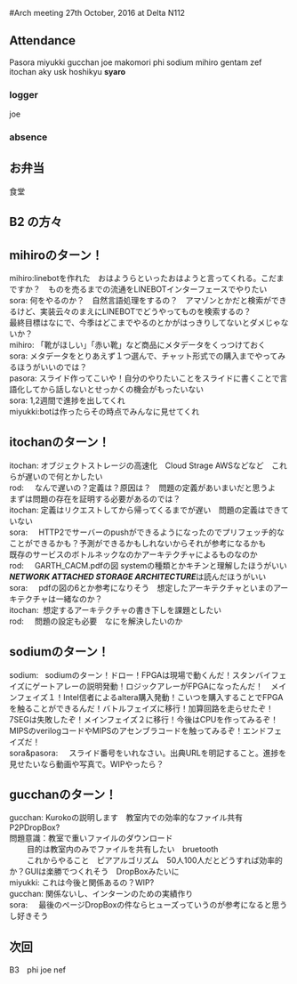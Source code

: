 #Arch meeting 27th October, 2016 at Delta N112

## Attendance
Pasora miyukki gucchan joe makomori phi sodium mihiro gentam zef itochan aky usk hoshikyu **syaro**

### logger
joe
### absence

## お弁当
食堂

## B2 の方々
## mihiroのターン！
mihiro:linebotを作れた　おはようらといったおはようと言ってくれる。こだまですか？　ものを売るまでの流通をLINEBOTインターフェースでやりたい<br>
sora: 何をやるのか？　自然言語処理をするの？　アマゾンとかだと検索ができるけど、実装云々のまえにLINEBOTでどうやってものを検索するの？　<br>
      最終目標はなにで、今季はどこまでやるのとかがはっきりしてないとダメじゃないか？<br>
mihiro: 「靴がほしい」「赤い靴」など商品にメタデータをくっつけておく<br>
sora: メタデータをとりあえず１つ選んで、チャット形式での購入までやってみるほうがいいのでは？<br>
pasora: スライド作ってこいや！自分のやりたいことをスライドに書くことで言語化してから話しないとせっかくの機会がもったいない<br>
sora: 1,2週間で進捗を出してくれ<br>
miyukki:botは作ったらその時点でみんなに見せてくれ<br>

## itochanのターン！
itochan:  オブジェクトストレージの高速化　Cloud Strage AWSなどなど　これらが遅いので何とかしたい<br>
rod:      なんで遅いの？定義は？原因は？　問題の定義があいまいだと思うよ　まずは問題の存在を証明する必要があるのでは？<br>
itochan:  定義はリクエストしてから帰ってくるまでが遅い　問題の定義はできていない<br>
sora:     HTTP2でサーバーのpushができるようになったのでプリフェッチ的なことができるかも？予測ができるかもしれないからそれが参考になるかも<br>
          既存のサービスのボトルネックなのかアーキテクチャによるものなのか
<br>rod:      GARTH_CACM.pdfの図 systemの種類とかキチンと理解したほうがいい　***NETWORK ATTACHED STORAGE ARCHITECTURE***は読んだほうがいい<br>
sora:     pdfの図の6とか参考になりそう　想定したアーキテクチャといまのアーキテクチャは一緒なのか？<br>
itochan:  想定するアーキテクチャの書き下しを課題としたい<br>
rod:      問題の設定も必要　なにを解決したいのか<br>

## sodiumのターン！
sodium:   sodiumのターン！ドロー！FPGAは現場で動くんだ！スタンバイフェイズにゲートアレーの説明発動！ロジックアレーがFPGAになったんだ！　メインフェイズ１！Intel信者によるaltera購入発動！こいつを購入することでFPGAを触ることができるんだ！バトルフェイズに移行！加算回路を走らせたぞ！7SEGは失敗したぞ！メインフェイズ２に移行！今後はCPUを作ってみるぞ！MIPSのverilogコードやMIPSのアセンブラコードを触ってみるぞ！エンドフェイズだ！<br>
sora&pasora:     スライド番号をいれなさい。出典URLを明記すること。進捗を見せたいなら動画や写真で。WIPやったら？<br>

## gucchanのターン！
gucchan:  Kurokoの説明します　教室内での効率的なファイル共有　P2PDropBox?<br>
          問題意識：教室で重いファイルのダウンロード
<br>          目的は教室内のみでファイルを共有したい　bruetooth
<br>          これからやること　ピアアルゴリズム　50人100人だとどうすれば効率的か？GUIは楽勝でつくれそう　DropBoxみたいに
<br>miyukki:  これは今後と関係あるの？WIP?
<br>gucchan:  関係ないし、インターンのための実績作り
<br>sora:     最後のページDropBoxの件ならヒューズっていうのが参考になると思うし好きそう　
          
## 次回
B3　phi joe nef
